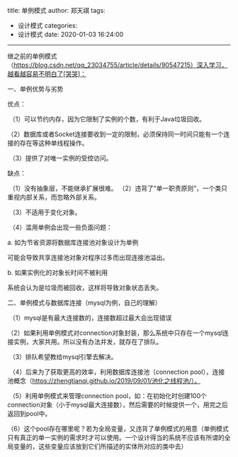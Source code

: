 title: 单例模式
author: 郑天祺
tags:
  - 设计模式
categories:
  - 设计模式
date: 2020-01-03 16:24:00

---

继之前的单例模式（https://blog.csdn.net/qq_23034755/article/details/90547215）深入学习，越看越容易不明白了[哭哭]：

一、单例优势与劣势

优点：

​		（1）可以节约内存，因为它限制了实例的个数，有利于Java垃圾回收。

​		（2）数据库或者Socket连接要收到一定的限制，必须保持同一时间只能有一个连接的存在等这种单线程操作。

​		（3）提供了对唯一实例的受控访问。

  缺点：

​		（1）没有抽象层，不能继承扩展很难。
​		（2）违背了“单一职责原则”，一个类只重视内部关系，而忽略外部关系。

​		（3）不适用于变化对象。

​		（4）滥用单例会出现一些负面问题：

a. 如为节省资源将数据库连接池对象设计为单例

可能会导致共享连接池对象对程序过多而出现连接池溢出。

b. 如果实例化的对象长时间不被利用

系统会认为是垃圾而被回收，这样将导致对象状态丢失。

二、单例模式与数据库连接（mysql为例，自己的理解）

​		（1）mysql是有最大连接数的，连接数超过最大会出现错误

​		（2）如果利用单例模式对connection对象封装，那么系统中只存在一个mysql连接实例，大家共用。所以没有办法并发，就存在了排队。

​		（3）排队希望教给mysql引擎去解决。

​		（4）后来为了获取更高的效率，利用数据库连接池（connection pool），连接池概念（https://zhengtianqi.github.io/2019/09/01/池化之线程池/）。

​		（5）利用单例模式来管理connection pool，如：在初始化时创建100个connection对象（小于mysql最大连接数），然后需要的时候提供一个，用完之后返回到pool中。

​		（6）这个pool存在哪里呢？若为全局变量，又违背了单例模式的用意（单例模式只有真正的单一实例的需求时才可以使用。一个设计得当的系统不应该有所谓的全局变量的，这些变量应该放到它们所描述的实体所对应的类中去）